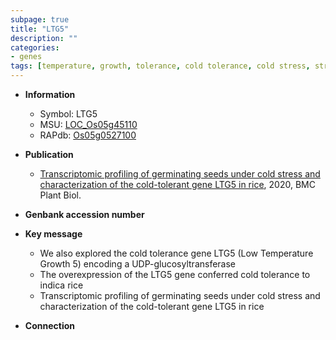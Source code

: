 ```yaml
---
subpage: true
title: "LTG5"
description: ""
categories:
- genes
tags: [temperature, growth, tolerance, cold tolerance, cold stress, stress, cold]
---
```


* **Information**  
    + Symbol: LTG5  
    + MSU: [LOC_Os05g45110](http://rice.plantbiology.msu.edu/cgi-bin/ORF_infopage.cgi?orf=LOC_Os05g45110)  
    + RAPdb: [Os05g0527100](http://rapdb.dna.affrc.go.jp/viewer/gbrowse_details/irgsp1?name=Os05g0527100)  

* **Publication**  
    + [Transcriptomic profiling of germinating seeds under cold stress and characterization of the cold-tolerant gene LTG5 in rice](http://www.ncbi.nlm.nih.gov/pubmed?term=Transcriptomic+profiling+of+germinating+seeds+under+cold+stress+and+characterization+of+the+cold-tolerant+gene+LTG5+in+rice%5BTitle%5D), 2020, BMC Plant Biol.

* **Genbank accession number**  

* **Key message**  
    + We also explored the cold tolerance gene LTG5 (Low Temperature Growth 5) encoding a UDP-glucosyltransferase
    + The overexpression of the LTG5 gene conferred cold tolerance to indica rice
    + Transcriptomic profiling of germinating seeds under cold stress and characterization of the cold-tolerant gene LTG5 in rice

* **Connection**  



